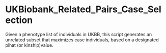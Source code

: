 # UKBiobank_Related_Pairs_Case_Selection
Given a phenotype list of individuals in UKBB, this script generates an unrelated subset that maximizes case individuals, based on a designated pihat (or kinship)value.
